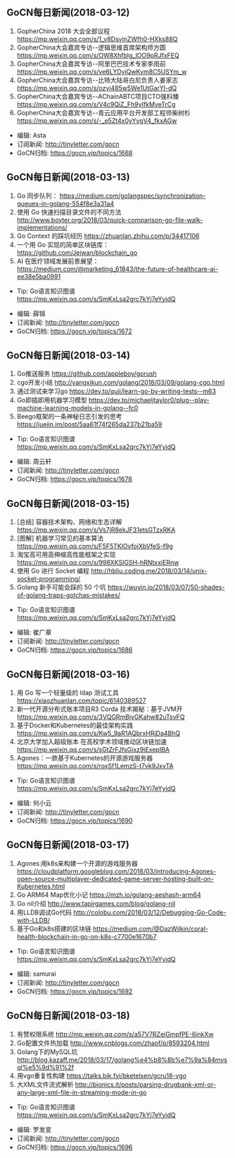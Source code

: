 ## GoCN每日新闻(2018-03-12)

1. GopherChina 2018 大会全部议程 https://mp.weixin.qq.com/s/1_v8DsvinZWfh0-HXks88Q
2. GopherChina大会嘉宾专访--逻辑思维首席架构师方圆 https://mp.weixin.qq.com/s/OW8Xhfblg_lOO9pRJfxFEQ
3. GopherChina大会嘉宾专访--阿里巴巴技术专家李雨前 https://mp.weixin.qq.com/s/ve6LYDyiQwKvm8C5USYm_w
4. GopherChina大会嘉宾专访--比特大陆哥白尼负责人姜家志 https://mp.weixin.qq.com/s/ozyi485w5We1UtGarYI-dQ
5. GopherChina大会嘉宾专访--AChainABTC项目CTO强科臻 https://mp.weixin.qq.com/s/V4c9QiZ_Fh9yIfkMveTrCg
6. GopherChina大会嘉宾专访--青云应用平台开发部工程师柴树杉 https://mp.weixin.qq.com/s/-_e5Zt4x0yYvgV4_fkxAGw

- 编辑: Asta
- 订阅新闻: http://tinyletter.com/gocn
- GoCN归档: https://gocn.vip/topics/1668

## GoCN每日新闻(2018-03-13)

1. Go 同步队列： https://medium.com/golangspec/synchronization-queues-in-golang-554f8e3a31a4
2. 使用 Go 快速扫描目录文件的不同方法 http://www.boyter.org/2018/03/quick-comparison-go-file-walk-implementations/
3. Go Context 的踩坑经历 https://zhuanlan.zhihu.com/p/34417106
4. 一个用 Go 实现的简单区块链库： https://github.com/Jeiwan/blockchain_go
5. AI 在医疗领域发展前景展望： https://medium.com/@marketing_61843/the-future-of-healthcare-ai-ee38e5ba0991

* Tip: Go语言知识图谱 https://mp.weixin.qq.com/s/SmKxLsa2grc7kYj7eYyidQ

- 编辑: 薛锦
- 订阅新闻: http://tinyletter.com/gocn
- GoCN归档:  https://gocn.vip/topics/1672

## GoCN每日新闻(2018-03-14)

1. Go推送服务 https://github.com/appleboy/gorush
2. cgo开发小结 http://yangxikun.com/golang/2018/03/09/golang-cgo.html
3. 通过测试来学习go https://dev.to/quii/learn-go-by-writing-tests--m63
4. Go即插即用机器学习模型 https://dev.to/michaeljtaylor0/plug--play-machine-learning-models-in-golang--fc0
5. Beego框架的一条神秘日志引发的思考 https://juejin.im/post/5aa61f74f265da237b21ba59

* Tip: Go语言知识图谱 https://mp.weixin.qq.com/s/SmKxLsa2grc7kYj7eYyidQ

- 编辑: 周云轩
- 订阅新闻: http://tinyletter.com/gocn
- GoCN归档:  https://gocn.vip/topics/1678


## GoCN每日新闻(2018-03-15)

1. [总结] 容器技术架构、网络和生态详解 https://mp.weixin.qq.com/s/Vs7jR8ekJF31etsGTzxRKA
2. [图解] 机器学习常见的基本算法 https://mp.weixin.qq.com/s/F5F5TKlOvfojXbVfeS-f9g
3. 淘宝高可用高伸缩高性能框架之实现 https://mp.weixin.qq.com/s/998XKSIGSH-hRNtxxiERnw
4. 使用 Go 进行 Socket 编程 http://hbliu.coding.me/2018/03/14/unix-socket-programming/
5. Golang 新手可能会踩的 50 个坑 https://wuyin.io/2018/03/07/50-shades-of-golang-traps-gotchas-mistakes/


* Tip: Go语言知识图谱 https://mp.weixin.qq.com/s/SmKxLsa2grc7kYj7eYyidQ

- 编辑: 崔广章
- 订阅新闻: http://tinyletter.com/gocn
- GoCN归档:  https://gocn.vip/topics/1686


## GoCN每日新闻(2018-03-16)

1. 用 Go 写一个轻量级的 ldap 测试工具 https://xiaozhuanlan.com/topic/6140389527
2. 新一代开源分布式账本项目R3 Corda 技术揭秘：基于JVM开 https://mp.weixin.qq.com/s/3VQGRmBjvGKahw82uTsvFQ
3. 基于Docker和Kubernetes的最佳架构实践 https://mp.weixin.qq.com/s/Kw5_9aR1AQbrxHRjDa4BhQ
4. 北京大学加入超级账本 在高校学术领域推动区块链加速 https://mp.weixin.qq.com/s/sGtZrFJfsGixz9iExepIBA
5. Agones：一款基于Kubernetes的开源游戏服务器  https://mp.weixin.qq.com/s/roxSf1LemzS-t7vk9JxvTA

* Tip: Go语言知识图谱 https://mp.weixin.qq.com/s/SmKxLsa2grc7kYj7eYyidQ

- 编辑: 何小云
- 订阅新闻: http://tinyletter.com/gocn
- GoCN归档: https://gocn.vip/topics/1690

## GoCN每日新闻(2018-03-17)

1. Agones:用k8s来构建一个开源的游戏服务器 https://cloudplatform.googleblog.com/2018/03/introducing-Agones-open-source-multiplayer-dedicated-game-server-hosting-built-on-Kubernetes.html
2. Go ARM64 Map优化小记 https://mzh.io/golang-aeshash-arm64
3. Go nil介绍 http://www.tapirgames.com/blog/golang-nil
4. 用LLDB调试Go代码 http://colobu.com/2018/03/12/Debugging-Go-Code-with-LLDB/
5. 基于Go和k8s搭建的区块链 https://medium.com/@DazWilkin/coral-health-blockchain-in-go-on-k8s-c7700e1670b7

 * Tip: Go语言知识图谱 https://mp.weixin.qq.com/s/SmKxLsa2grc7kYj7eYyidQ

- 编辑: samurai
- 订阅新闻: http://tinyletter.com/gocn
- GoCN归档: https://gocn.vip/topics/1692

## GoCN每日新闻(2018-03-18)

1. 有赞权限系统 http://mp.weixin.qq.com/s/a57V7RZeiGmpfPE-6inkXw
2. Go配置文件热加载 http://www.cnblogs.com/zhaof/p/8593204.html
3. Golang下的MySQL坑 http://blog.kazaff.me/2018/03/17/golang%e4%b8%8b%e7%9a%84mysql%e5%9d%91%2f
4. 用vgo重复性构建 https://talks.bjk.fyi/bketelsen/gcru18-vgo
5. 大XML文件流式解析 http://bionics.it/posts/parsing-drugbank-xml-or-any-large-xml-file-in-streaming-mode-in-go

 * Tip: Go语言知识图谱 https://mp.weixin.qq.com/s/SmKxLsa2grc7kYj7eYyidQ

- 编辑: 罗发宣
- 订阅新闻: http://tinyletter.com/gocn
- GoCN归档: https://gocn.vip/topics/1696
